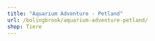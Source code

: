 ```yaml
---
title: "Aquarium Adventure - Petland"
url: /bolingbrook/aquarium-adventure-petland/
shop: Tiere
---
```

